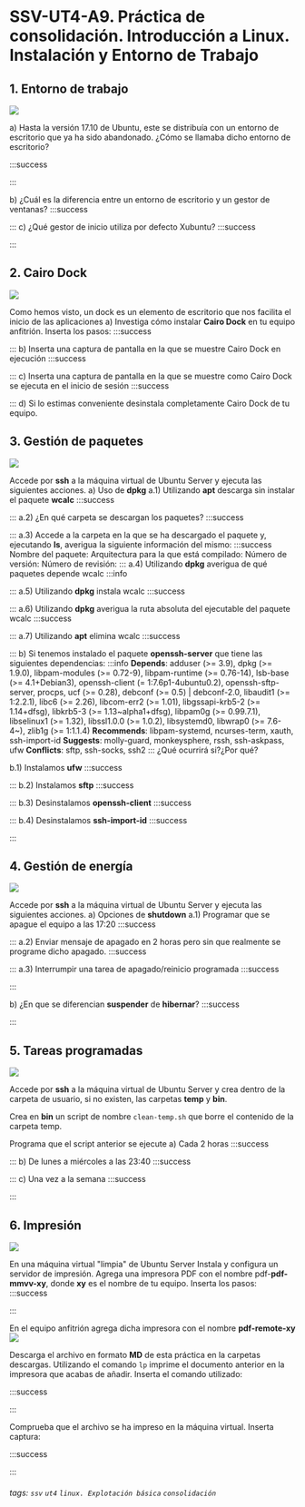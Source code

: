 # SSV-UT4-A9. Práctica de consolidación. Introducción a Linux. Instalación y Entorno de Trabajo



## 1. Entorno de trabajo


![](https://i.imgur.com/kmF3OiH.jpg)


a) Hasta la versión 17.10 de Ubuntu, este se distribuía con un entorno de escritorio que ya ha sido abandonado. ¿Cómo se llamaba dicho entorno de escritorio?

:::success

:::

b) ¿Cuál es la diferencia entre un entorno de escritorio y un gestor de ventanas?
:::success

:::
c) ¿Qué gestor de inicio utiliza por defecto Xubuntu?
:::success

:::
## 2. Cairo Dock

![](https://i.imgur.com/Mg0M2m9.png)


Como hemos visto, un dock es un elemento de escritorio que nos facilita el inicio de las aplicaciones
a) Investiga cómo instalar **Cairo Dock** en tu equipo anfitrión. Inserta los pasos:
:::success

:::
b) Inserta una captura de pantalla en la que se muestre Cairo Dock en ejecución
:::success

:::
c) Inserta una captura de pantalla en la que se muestre como Cairo Dock se ejecuta en el inicio de sesión
:::success

:::
d) Si lo estimas conveniente desinstala completamente Cairo Dock de tu equipo.

## 3. Gestión de paquetes

![](https://i.imgur.com/p3aROf9.jpg)


Accede por **ssh** a la máquina virtual de Ubuntu Server y ejecuta las siguientes acciones.
a) Uso de **dpkg**
a.1) Utilizando **apt** descarga sin instalar el paquete **wcalc**
:::success

:::
a.2) ¿En qué carpeta se descargan los paquetes?
:::success

:::
a.3) Accede a la carpeta en la que se ha descargado el paquete y, ejecutando **ls**, averigua la siguiente información del mismo:
:::success
Nombre del paquete:
Arquitectura para la que está compilado:
Número de versión:
Número de revisión:
:::
a.4) Utilizando **dpkg** averigua de qué paquetes depende wcalc
:::info

:::
a.5) Utilizando **dpkg** instala wcalc
:::success

:::
a.6) Utilizando **dpkg** averigua la ruta absoluta del ejecutable del paquete wcalc
:::success

:::
a.7) Utilizando **apt** elimina wcalc
:::success

:::
b) Si tenemos instalado el paquete **openssh-server** que tiene las siguientes dependencias:
:::info
**Depends**: adduser (>= 3.9), dpkg (>= 1.9.0), libpam-modules (>= 0.72-9), libpam-runtime (>= 0.76-14), lsb-base (>= 4.1+Debian3), openssh-client (= 1:7.6p1-4ubuntu0.2), openssh-sftp-server, procps, ucf (>= 0.28), debconf (>= 0.5) | debconf-2.0, libaudit1 (>= 1:2.2.1), libc6 (>= 2.26), libcom-err2 (>= 1.01), libgssapi-krb5-2 (>= 1.14+dfsg), libkrb5-3 (>= 1.13~alpha1+dfsg), libpam0g (>= 0.99.7.1), libselinux1 (>= 1.32), libssl1.0.0 (>= 1.0.2), libsystemd0, libwrap0 (>= 7.6-4~), zlib1g (>= 1:1.1.4)
**Recommends**: libpam-systemd, ncurses-term, xauth, ssh-import-id
**Suggests**: molly-guard, monkeysphere, rssh, ssh-askpass, ufw
**Conflicts**: sftp, ssh-socks, ssh2
:::
¿Qué ocurrirá si?¿Por qué?

b.1) Instalamos **ufw**
:::success

:::
b.2) Instalamos **sftp**
:::success

:::
b.3) Desinstalamos **openssh-client**
:::success

:::
b.4) Desinstalamos **ssh-import-id**
:::success

:::
## 4. Gestión de energía

![](https://i.imgur.com/Ze9ZWrL.png)


Accede por **ssh** a la máquina virtual de Ubuntu Server y ejecuta las siguientes acciones.
a) Opciones de **shutdown**
a.1) Programar que se apague el equipo a las 17:20
:::success

:::
a.2) Enviar mensaje de apagado en 2 horas pero sin que realmente se programe dicho apagado.
:::success

:::
a.3) Interrumpir una tarea de apagado/reinicio programada
:::success

:::

b) ¿En que se diferencian **suspender** de **hibernar**?
:::success

:::

## 5. Tareas programadas
![](https://i.imgur.com/BH5GzyV.png)

Accede por **ssh** a la máquina virtual de Ubuntu Server y crea dentro de la carpeta de usuario, si no existen, las carpetas **temp** y **bin**. 

Crea en **bin** un script de nombre `clean-temp.sh` que borre el contenido de la carpeta temp.

Programa que el script anterior se ejecute
a) Cada 2 horas
:::success

:::
b) De lunes a miércoles a las 23:40
:::success

:::
c) Una vez a la semana
:::success

:::

## 6. Impresión
![](https://i.imgur.com/HnMGlw6.png)


En una máquina virtual "limpia" de Ubuntu Server Instala y configura un servidor de impresión. Agrega una impresora PDF con el nombre pdf-**pdf-mmvv-xy**, donde **xy** es el nombre de tu equipo. Inserta los pasos:
:::success

:::

En el equipo anfitrión agrega dicha impresora con el nombre **pdf-remote-xy**
![](https://i.imgur.com/e7hDx8B.jpg)

Descarga el archivo en formato **MD** de esta práctica en la carpetas descargas. Utilizando el comando `lp` imprime el documento anterior en la impresora que acabas de añadir. Inserta el comando utilizado:

:::success

:::

Comprueba que el archivo se ha impreso en la máquina virtual. Inserta captura:

:::success

:::

###### tags: `ssv` `ut4` `linux. Explotación básica` `consolidación`